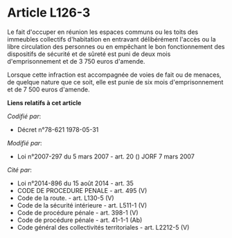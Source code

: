 # Article L126-3

Le fait d'occuper en réunion les espaces communs ou les toits des immeubles collectifs d'habitation en entravant délibérément
l'accès ou la libre circulation des personnes ou en empêchant le bon fonctionnement des dispositifs de sécurité et de sûreté
est puni de deux mois d'emprisonnement et de 3 750 euros d'amende.

Lorsque cette infraction est accompagnée de voies de fait ou de menaces, de quelque nature que ce soit, elle est punie de six
mois d'emprisonnement et de 7 500 euros d'amende.

**Liens relatifs à cet article**

_Codifié par_:

  - Décret n°78-621 1978-05-31

_Modifié par_:

  - Loi n°2007-297 du 5 mars 2007 - art. 20 () JORF 7 mars 2007

_Cité par_:

  - Loi n°2014-896 du 15 août 2014 - art. 35
  - CODE DE PROCEDURE PENALE - art. 495 (V)
  - Code de la route. - art. L130-5 (V)
  - Code de la sécurité intérieure - art. L511-1 (V)
  - Code de procédure pénale - art. 398-1 (V)
  - Code de procédure pénale - art. 41-1-1 (Ab)
  - Code général des collectivités territoriales - art. L2212-5 (V)
